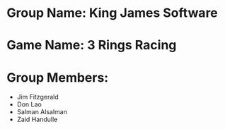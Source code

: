 # Group Name: King James Software
# Game Name: 3 Rings Racing
# Group Members:
* Jim Fitzgerald
* Don Lao
* Salman Alsalman
* Zaid Handulle